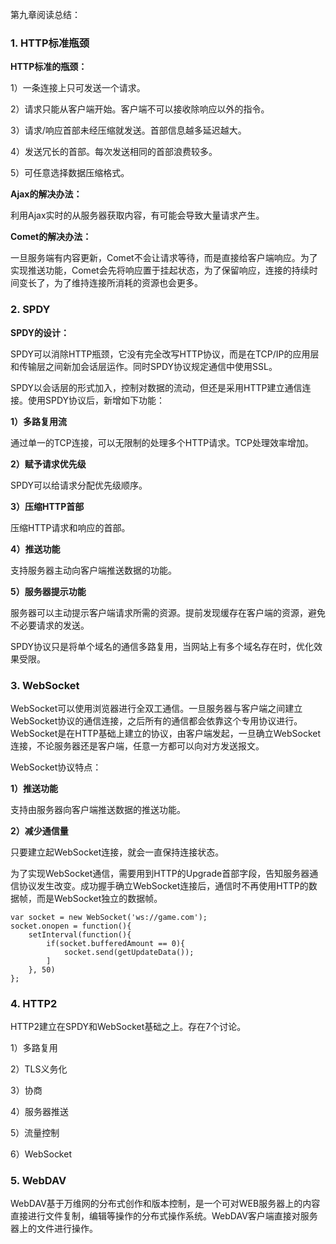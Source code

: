 第九章阅读总结：

### 1. HTTP标准瓶颈

**HTTP标准的瓶颈：**

1）一条连接上只可发送一个请求。

2）请求只能从客户端开始。客户端不可以接收除响应以外的指令。

3）请求/响应首部未经压缩就发送。首部信息越多延迟越大。

4）发送冗长的首部。每次发送相同的首部浪费较多。

5）可任意选择数据压缩格式。

**Ajax的解决办法：**

利用Ajax实时的从服务器获取内容，有可能会导致大量请求产生。

**Comet的解决办法：**

一旦服务端有内容更新，Comet不会让请求等待，而是直接给客户端响应。为了实现推送功能，Comet会先将响应置于挂起状态，为了保留响应，连接的持续时间变长了，为了维持连接所消耗的资源也会更多。

### 2. SPDY

**SPDY的设计：**

SPDY可以消除HTTP瓶颈，它没有完全改写HTTP协议，而是在TCP/IP的应用层和传输层之间新加会话层运作。同时SPDY协议规定通信中使用SSL。

SPDY以会话层的形式加入，控制对数据的流动，但还是采用HTTP建立通信连接。使用SPDY协议后，新增如下功能：

**1）多路复用流**

通过单一的TCP连接，可以无限制的处理多个HTTP请求。TCP处理效率增加。

**2）赋予请求优先级**

SPDY可以给请求分配优先级顺序。

**3）压缩HTTP首部**

压缩HTTP请求和响应的首部。

**4）推送功能**

支持服务器主动向客户端推送数据的功能。

**5）服务器提示功能**

服务器可以主动提示客户端请求所需的资源。提前发现缓存在客户端的资源，避免不必要请求的发送。

SPDY协议只是将单个域名的通信多路复用，当网站上有多个域名存在时，优化效果受限。



### 3. WebSocket

WebSocket可以使用浏览器进行全双工通信。一旦服务器与客户端之间建立WebSocket协议的通信连接，之后所有的通信都会依靠这个专用协议进行。WebSocket是在HTTP基础上建立的协议，由客户端发起，一旦确立WebSocket连接，不论服务器还是客户端，任意一方都可以向对方发送报文。

WebSocket协议特点：

**1）推送功能**

支持由服务器向客户端推送数据的推送功能。

**2）减少通信量**

只要建立起WebSocket连接，就会一直保持连接状态。

为了实现WebSocket通信，需要用到HTTP的Upgrade首部字段，告知服务器通信协议发生改变。成功握手确立WebSocket连接后，通信时不再使用HTTP的数据帧，而是WebSocket独立的数据帧。


```
var socket = new WebSocket('ws://game.com');
socket.onopen = function(){
    setInterval(function(){
        if(socket.bufferedAmount == 0){
            socket.send(getUpdateData());
        ]
    }, 50)
};
```


### 4. HTTP2

HTTP2建立在SPDY和WebSocket基础之上。存在7个讨论。

1）多路复用

2）TLS义务化

3）协商

4）服务器推送

5）流量控制

6）WebSocket

### 5. WebDAV

WebDAV基于万维网的分布式创作和版本控制，是一个可对WEB服务器上的内容直接进行文件复制，编辑等操作的分布式操作系统。WebDAV客户端直接对服务器上的文件进行操作。



